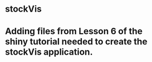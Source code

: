 # stockVis
# Adding files from Lesson 6 of the shiny tutorial needed to create the stockVis application.
